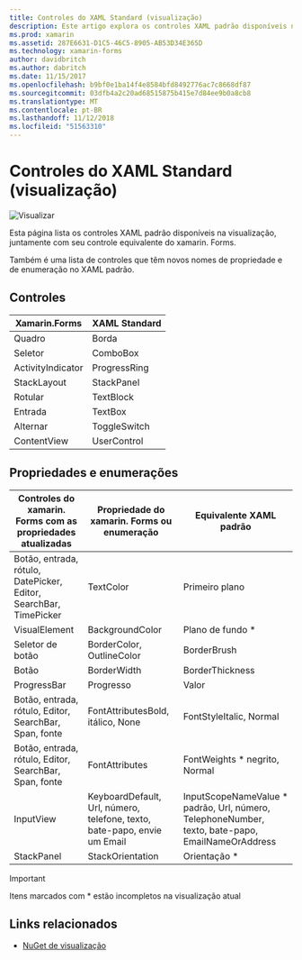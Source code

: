```yaml
---
title: Controles do XAML Standard (visualização)
description: Este artigo explora os controles XAML padrão disponíveis no xamarin. Forms.
ms.prod: xamarin
ms.assetid: 287E6631-D1C5-46C5-8905-AB53D34E365D
ms.technology: xamarin-forms
author: davidbritch
ms.author: dabritch
ms.date: 11/15/2017
ms.openlocfilehash: b9bf0e1ba14f4e8584bfd8492776ac7c8668df87
ms.sourcegitcommit: 03dfb4a2c20ad68515875b415e7d84ee9b0a8cb8
ms.translationtype: MT
ms.contentlocale: pt-BR
ms.lasthandoff: 11/12/2018
ms.locfileid: "51563310"
---
```

# <a name="xaml-standard-preview-controls"></a>Controles do XAML Standard (visualização)

![Visualizar](~/media/shared/preview.png)

Esta página lista os controles XAML padrão disponíveis na visualização, juntamente com seu controle equivalente do xamarin. Forms.

Também é uma lista de controles que têm novos nomes de propriedade e de enumeração no XAML padrão.

## <a name="controls"></a>Controles

|Xamarin.Forms|XAML Standard|
|--- |--- |
|Quadro|Borda|
|Seletor|ComboBox|
|ActivityIndicator|ProgressRing|
|StackLayout|StackPanel|
|Rotular|TextBlock|
|Entrada|TextBox|
|Alternar|ToggleSwitch|
|ContentView|UserControl|


## <a name="properties-and-enumerations"></a>Propriedades e enumerações

|Controles do xamarin. Forms com as propriedades atualizadas|Propriedade do xamarin. Forms ou enumeração|Equivalente XAML padrão|
|--- |--- |--- |
|Botão, entrada, rótulo, DatePicker, Editor, SearchBar, TimePicker|TextColor|Primeiro plano|
|VisualElement|BackgroundColor|Plano de fundo *|
|Seletor de botão|BorderColor, OutlineColor|BorderBrush|
|Botão|BorderWidth|BorderThickness|
|ProgressBar|Progresso|Valor|
|Botão, entrada, rótulo, Editor, SearchBar, Span, fonte|FontAttributesBold, itálico, None|FontStyleItalic, Normal|
|Botão, entrada, rótulo, Editor, SearchBar, Span, fonte|FontAttributes|FontWeights * negrito, Normal|
|InputView|KeyboardDefault, Url, número, telefone, texto, bate-papo, envie um Email|InputScopeNameValue * padrão, Url, número, TelephoneNumber, texto, bate-papo, EmailNameOrAddress|
|StackPanel|StackOrientation|Orientação *|

> [!IMPORTANT]
> Itens marcados com * estão incompletos na visualização atual

## <a name="related-links"></a>Links relacionados

- [NuGet de visualização](https://aka.ms/xf-xamlstandard-nuget)
